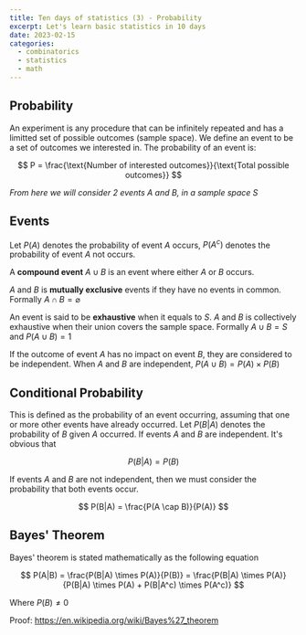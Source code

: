 ```yaml
---
title: Ten days of statistics (3) - Probability
excerpt: Let's learn basic statistics in 10 days
date: 2023-02-15
categories:
  - combinatorics
  - statistics
  - math
---
```


## Probability

An experiment is any procedure that can be infinitely repeated and has a limitted set of possible
outcomes (sample space). We define an event to be a set of outcomes we interested in.
The probability of an event is:

$$
P = \frac{\text{Number of interested outcomes}}{\text{Total possible outcomes}}
$$

_From here we will consider 2 events $A$ and $B$, in a sample space $S$_

## Events

Let $P(A)$ denotes the probability of event $A$ occurs, $P(A^c)$ denotes the probability of event $A$ not occurs.

A **compound event** $A \cup B$ is an event where either $A$ or $B$ occurs.

$A$ and $B$ is **mutually exclusive** events if they have no events in common. Formally $A \cap B = \varnothing$

An event is said to be **exhaustive** when it equals to $S$. $A$ and $B$ is collectively exhaustive
when their union covers the sample space. Formally $A \cup B = S$ and $P(A \cup B) = 1$

If the outcome of event $A$ has no impact on event $B$, they are considered to be independent.
When $A$ and $B$ are independent, $P(A \cup B) = P(A) \times P(B)$

## Conditional Probability

This is defined as the probability of an event occurring, assuming that one or more other events have already occurred.
Let $P(B|A)$ denotes the probability of $B$ given $A$ occurred.
If events $A$ and $B$ are independent. It's obvious that

$$
P(B|A) = P(B)
$$

If events $A$ and $B$ are not independent, then we must consider the probability that both events occur.

$$
P(B|A) = \frac{P(A \cap B)}{P(A)}
$$

## Bayes' Theorem
Bayes' theorem is stated mathematically as the following equation

$$
P(A|B) = \frac{P(B|A) \times P(A)}{P(B)} = \frac{P(B|A) \times P(A)}{P(B|A) \times P(A) + P(B|A^c) \times P(A^c)}
$$

Where $P(B) \neq 0$

Proof: https://en.wikipedia.org/wiki/Bayes%27_theorem
